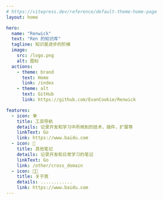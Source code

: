 ```yaml
---
# https://vitepress.dev/reference/default-theme-home-page
layout: home

hero:
  name: "Renwick"
  text: "Ren 的知识库"
  tagline: 知识是进步的阶梯
  image:
    src: /logo.png
    alt: 图标
  actions:
    - theme: brand
      text: Home
      link: /index
    - theme: alt
      text: GitHub
      link: https://github.com/EvanCookie/Renwick

features:
  - icon: 🛠️
    title: 工具导航
    details: 记录开发和学习中所用到的技术，插件，扩展等
    linkText: Go
    link: https://www.baidu.com
  - icon: 📖
    title: 其他笔记
    details: 记录开发和日常学习的笔记
    linkText: Go
    link: /other/cross_domain
  - icon: 🧑‍💻
    title: 关于我
    details: ............
    link: https://www.baidu.com
---
```

